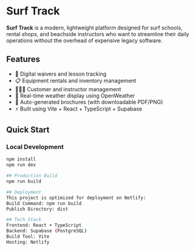 # Surf Track 

**Surf Track** is a modern, lightweight platform designed for surf schools, rental shops, and beachside instructors who want to streamline their daily operations without the overhead of expensive legacy software.

## Features

- 📝 Digital waivers and lesson tracking  
- 📋 Equipment rentals and inventory management  
- 🧑‍🤝‍🧑 Customer and instructor management  
- 📡 Real-time weather display using OpenWeather  
- 🧾 Auto-generated brochures (with downloadable PDF/PNG)  
- ⚡ Built using Vite + React + TypeScript + Supabase

## Quick Start

### Local Development

```bash
npm install
npm run dev

## Production Build
npm run build

## Deployment
This project is optimized for deployment on Netlify:
Build Command: npm run build
Publish Directory: dist

## Tech Stack
Frontend: React + TypeScript
Backend: Supabase (PostgreSQL)
Build Tool: Vite
Hosting: Netlify
